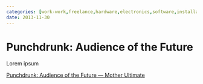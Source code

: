```yaml
---
categories: [work-work,freelance,hardware,electronics,software,installation,immersive-theatre,prototyping,research] 
date: 2013-11-30
---
```


# Punchdrunk: Audience of the Future

Lorem ipsum

[Punchdrunk: Audience of the Future — Mother Ultimate](https://motherultimate.com/projects/punchdrunk)